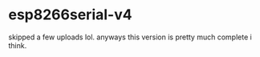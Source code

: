 # esp8266serial-v4
skipped a few uploads lol. anyways this version is pretty much complete i think.
